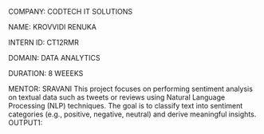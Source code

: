 COMPANY: CODTECH IT SOLUTIONS

NAME: KROVVIDI RENUKA 

INTERN ID: CT12RMR

DOMAIN: DATA ANALYTICS

DURATION: 8 WEEEKS

MENTOR: SRAVANI
This project focuses on performing sentiment analysis on textual data such as tweets or reviews using Natural Language Processing (NLP) techniques. The goal is to classify text into sentiment categories (e.g., positive, negative, neutral) and derive meaningful insights.
OUTPUT1:
